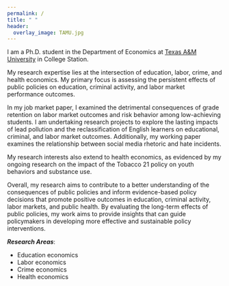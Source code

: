 ```yaml
---
permalink: /
title: " "
header:
  overlay_image: TAMU.jpg
---
```



I am a Ph.D. student in the Department of Economics at [Texas A&M University](https://liberalarts.tamu.edu/economics/) in College Station.

My research expertise lies at the intersection of education, labor, crime, and health economics. My primary focus is assessing the persistent effects of public policies on education, criminal activity, and labor market performance outcomes.

In my job market paper, I examined the detrimental consequences of grade retention on labor market outcomes and risk behavior among low-achieving students. I am undertaking research projects to explore the lasting impacts of lead pollution and the reclassification of English learners on educational, criminal, and labor market outcomes. Additionally, my working paper examines the relationship between social media rhetoric and hate incidents.

My research interests also extend to health economics, as evidenced by my ongoing research on the impact of the Tobacco 21 policy on youth behaviors and substance use.

Overall, my research aims to contribute to a better understanding of the consequences of public policies and inform evidence-based policy decisions that promote positive outcomes in education, criminal activity, labor markets, and public health. By evaluating the long-term effects of public policies, my work aims to provide insights that can guide policymakers in developing more effective and sustainable policy interventions.

***Research Areas***: 
- Education economics
- Labor economics
- Crime economics
- Health economics



